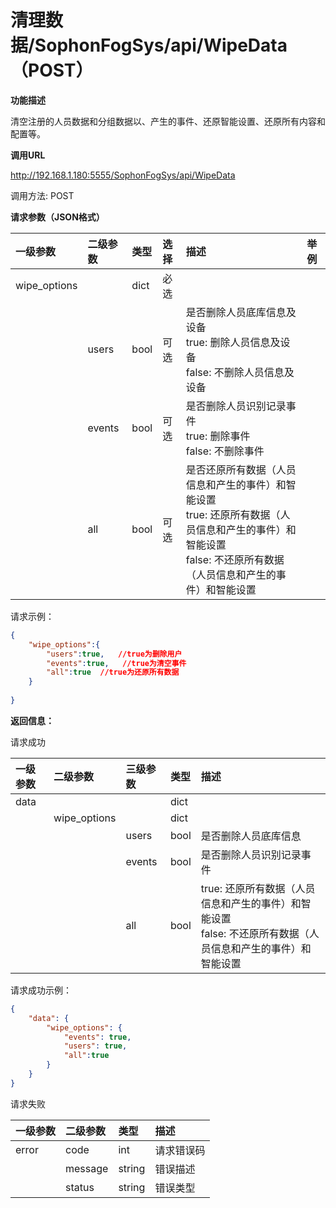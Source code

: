 # 清理数据/SophonFogSys/api/WipeData（POST）

**功能描述**

清空注册的人员数据和分组数据以、产生的事件、还原智能设置、还原所有内容和配置等。

**调用URL**

http://192.168.1.180:5555/SophonFogSys/api/WipeData

调用方法: POST

**请求参数（JSON格式）**

| 一级参数     | 二级参数 | 类型 | 选择 | 描述                                                         | 举例 |
| :----------- | :------- | :--- | :--- | :----------------------------------------------------------- | :--- |
| wipe_options |          | dict | 必选 |                                                              |      |
|              | users    | bool | 可选 | 是否删除人员底库信息及设备<br />true: 删除人员信息及设备<br />false: 不删除人员信息及设备 |      |
|              | events   | bool | 可选 | 是否删除人员识别记录事件<br />true: 删除事件<br />false: 不删除事件 |      |
|              | all      | bool | 可选 | 是否还原所有数据（人员信息和产生的事件）和智能设置<br />true: 还原所有数据（人员信息和产生的事件）和智能设置<br />false: 不还原所有数据（人员信息和产生的事件）和智能设置 |      |

请求示例：

```json
{
	"wipe_options":{
		"users":true,   //true为删除用户
		"events":true,   //true为清空事件
        "all":true  //true为还原所有数据
	}
	
}
```

**返回信息：**

请求成功

| 一级参数 | 二级参数     | 三级参数 | 类型 | 描述                                                         |
| :------- | :----------- | :------- | :--- | :----------------------------------------------------------- |
| data     |              |          | dict |                                                              |
|          | wipe_options |          | dict |                                                              |
|          |              | users    | bool | 是否删除人员底库信息                                         |
|          |              | events   | bool | 是否删除人员识别记录事件                                     |
|          |              | all      | bool | true: 还原所有数据（人员信息和产生的事件）和智能设置<br />false: 不还原所有数据（人员信息和产生的事件）和智能设置 |

请求成功示例：

```json
{
    "data": {
        "wipe_options": {
            "events": true,
            "users": true,
        	"all":true  
        }
    }
}
```

请求失败

| 一级参数 | 二级参数 | 类型   | 描述       |
| :------- | :------- | :----- | :--------- |
| error    | code     | int    | 请求错误码 |
|          | message  | string | 错误描述   |
|          | status   | string | 错误类型   |

